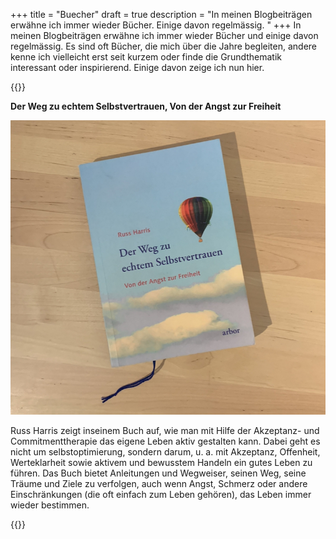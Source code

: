 +++
title = "Buecher"
draft = true
description = "In meinen Blogbeiträgen erwähne ich immer wieder Bücher. Einige davon regelmässig. "
+++
In meinen Blogbeiträgen erwähne ich immer wieder Bücher und einige davon regelmässig. Es sind oft Bücher, die mich über die Jahre begleiten, andere kenne ich vielleicht erst seit kurzem oder finde die Grundthematik interessant oder inspirierend. Einige davon zeige ich nun hier.

{{<box title="Der Weg zu echtem Selbstvertrauen">}}

**Der Weg zu echtem Selbstvertrauen, Von der Angst zur Freiheit**

![](img_6826.jpg)

Russ Harris zeigt inseinem Buch auf, wie man mit Hilfe der Akzeptanz- und Commitmenttherapie das eigene Leben aktiv gestalten kann. Dabei geht es nicht um selbstoptimierung, sondern darum, u. a. mit Akzeptanz, Offenheit, Werteklarheit sowie aktivem und bewusstem Handeln ein gutes Leben zu führen. Das Buch bietet Anleitungen und Wegweiser, seinen Weg, seine Träume und Ziele zu verfolgen, auch wenn Angst, Schmerz oder andere Einschränkungen (die oft einfach zum Leben gehören), das Leben immer wieder bestimmen.  

{{</box>}}